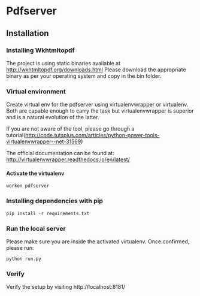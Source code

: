 # Pdfserver


## Installation

### Installing Wkhtmltopdf
The project is using static binaries available at http://wkhtmltopdf.org/downloads.html
Please download the appropriate binary as per your operating system and copy in the bin folder.

### Virtual environment
Create virtual env for the pdfserver using virtualenvwrapper or virtualenv. Both are capable enough to carry the task but virtualenvwrapper is superior and is a natural evolution of the latter. 

If you are not aware of the tool, please go through a tutorial(http://code.tutsplus.com/articles/python-power-tools-virtualenvwrapper--net-31569)

The official documentation can be found at: http://virtualenvwrapper.readthedocs.io/en/latest/ 

#### Activate the virtualenv
```
workon pdfserver
```

### Installing dependencies with pip

```
pip install -r requirements.txt
```

### Run the local server
Please make sure you are inside the activated virtualenv. Once confirmed, please run:
```
python run.py
```

### Verify
Verify the setup by visiting http://localhost:8181/
